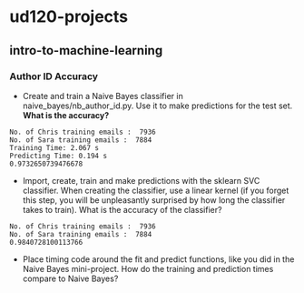 ud120-projects
==============

## intro-to-machine-learning

### Author ID Accuracy
- Create and train a Naive Bayes classifier in naive_bayes/nb_author_id.py. Use it to make predictions for the test set. **What is the accuracy?**

```
No. of Chris training emails :  7936
No. of Sara training emails :  7884
Training Time: 2.067 s
Predicting Time: 0.194 s
0.9732650739476678
```

- Import, create, train and make predictions with the sklearn SVC classifier. When creating the classifier, use a linear kernel (if you forget this step, you will be unpleasantly surprised by how long the classifier takes to train). What is the accuracy of the classifier?

```
No. of Chris training emails :  7936
No. of Sara training emails :  7884
0.9840728100113766
```

- Place timing code around the fit and predict functions, like you did in the Naive Bayes mini-project. How do the training and prediction times compare to Naive Bayes?